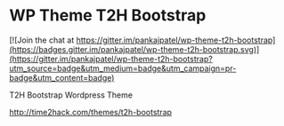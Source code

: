 # WP Theme T2H Bootstrap

[![Join the chat at https://gitter.im/pankajpatel/wp-theme-t2h-bootstrap](https://badges.gitter.im/pankajpatel/wp-theme-t2h-bootstrap.svg)](https://gitter.im/pankajpatel/wp-theme-t2h-bootstrap?utm_source=badge&utm_medium=badge&utm_campaign=pr-badge&utm_content=badge)

T2H Bootstrap Wordpress Theme 

http://time2hack.com/themes/t2h-bootstrap
